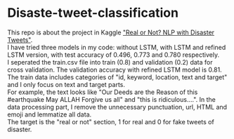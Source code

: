 # Disaste-tweet-classification
This repo is about the project in Kaggle <a href = "https://www.kaggle.com/c/nlp-getting-started">"Real or Not? NLP with Disaster Tweets"</a>.<br>
I have tried three models in my code: without LSTM, with LSTM and refined LSTM version, with test accuracy of 0.496, 0.773 and 0.780 respectively.<br> 
I seperated the train.csv file into train (0.8) and validation (0.2) data for cross validation. The validation accuracy with refined LSTM model is 0.81.  <br>
The train data includes categories of "id, keyword, location, text and target" and I only focus on text and target parts. <br>
For example, the text looks like "Our Deeds are the Reason of this #earthquake May ALLAH Forgive us all" and "this is ridiculous....". In the data processing part, I remove the unnecessary punctuation, url, HTML and emoji and lemmatize all data. <br>
The target is the "real or not" section, 1 for real and 0 for fake tweets of disaster. 
